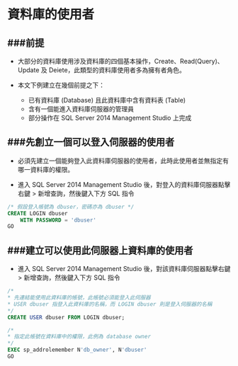 # 資料庫的使用者

<script type="text/javascript" src="gitbook/app.js"></script>
<script type="text/javascript" src="js/general.js"></script>

###前提
---
* 大部分的資料庫使用涉及資料庫的四個基本操作，Create、Read(Query)、Update 及 Deiete，此類型的資料庫使用者多為擁有者角色。

* 本文下例建立在幾個前提之下：
  * 已有資料庫 (Database) 且此資料庫中含有資料表 (Table)
  * 含有一個能進入資料庫伺服器的管理員
  * 部分操作在 SQL Server 2014 Management Studio 上完成

###先創立一個可以登入伺服器的使用者
---
* 必須先建立一個能夠登入此資料庫伺服器的使用者，此時此使用者並無指定有哪一資料庫的權限。

* 進入 SQL Server 2014 Management Studio 後，對登入的資料庫伺服器點擊右鍵 > 新增查詢，然後鍵入下方 SQL 指令

```Sql
/* 假設登入帳號為 dbuser，密碼亦為 dbuser */
CREATE LOGIN dbuser 
	WITH PASSWORD = 'dbuser' 
GO
```

###建立可以使用此伺服器上資料庫的使用者
---
* 進入 SQL Server 2014 Management Studio 後，對該資料庫伺服器點擊右鍵 > 新增查詢，然後鍵入下方 SQL 指令

```Sql
/* 
* 先連結能使用此資料庫的帳號，此帳號必須能登入此伺服器
* USER dbuser 指登入此資料庫的名稱，而 LOGIN dbuser 則是登入伺服器的名稱
*/
CREATE USER dbuser FROM LOGIN dbuser;

/* 
* 指定此帳號在資料庫中的權限，此例為 database owner
*/
EXEC sp_addrolemember N'db_owner', N'dbuser'
GO
```
